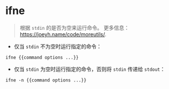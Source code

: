 # ifne

> 根据 `stdin` 的是否为空来运行命令。
> 更多信息：<https://joeyh.name/code/moreutils/>.

- 仅当 `stdin` 不为空时运行指定的命令：

`ifne {{command options ...}}`

- 仅当 `stdin` 为空时运行指定的命令，否则将 `stdin` 传递给 `stdout`：

`ifne -n {{command options ...}}`